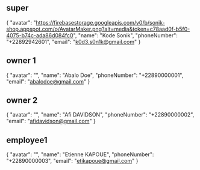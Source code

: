 ## super
{
    "avatar": "https://firebasestorage.googleapis.com/v0/b/sonik-shop.appspot.com/o/AvatarMaker.png?alt=media&token=c78aad0f-b5f0-4075-b74c-ada86d084fc0",
    "name": "Kode Sonik",
    "phoneNumber": "+22892942601",
    "email": "k0d3.s0n1k@gmail.com"
}

## owner 1
{
    "avatar": "",
    "name": "Abalo Doe",
    "phoneNumber": "+22890000001",
    "email": "abalodoe@gmail.com"
}

## owner 2
{
    "avatar": "",
    "name": "Afi DAVIDSON",
    "phoneNumber": "+22890000002",
    "email": "afidavidson@gmail.com"
}

## employee1
{
    "avatar": "",
    "name": "Etienne KAPOUE",
    "phoneNumber": "+22890000003",
    "email": "etikapoue@gmail.com"
}